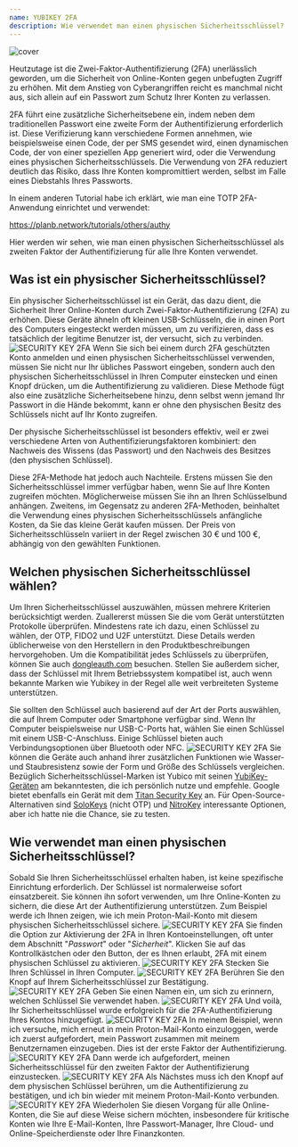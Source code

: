 ```yaml
---
name: YUBIKEY 2FA
description: Wie verwendet man einen physischen Sicherheitsschlüssel?
---
```

![cover](assets/cover.webp)

Heutzutage ist die Zwei-Faktor-Authentifizierung (2FA) unerlässlich geworden, um die Sicherheit von Online-Konten gegen unbefugten Zugriff zu erhöhen. Mit dem Anstieg von Cyberangriffen reicht es manchmal nicht aus, sich allein auf ein Passwort zum Schutz Ihrer Konten zu verlassen.

2FA führt eine zusätzliche Sicherheitsebene ein, indem neben dem traditionellen Passwort eine zweite Form der Authentifizierung erforderlich ist. Diese Verifizierung kann verschiedene Formen annehmen, wie beispielsweise einen Code, der per SMS gesendet wird, einen dynamischen Code, der von einer speziellen App generiert wird, oder die Verwendung eines physischen Sicherheitsschlüssels. Die Verwendung von 2FA reduziert deutlich das Risiko, dass Ihre Konten kompromittiert werden, selbst im Falle eines Diebstahls Ihres Passworts.

In einem anderen Tutorial habe ich erklärt, wie man eine TOTP 2FA-Anwendung einrichtet und verwendet:

https://planb.network/tutorials/others/authy

Hier werden wir sehen, wie man einen physischen Sicherheitsschlüssel als zweiten Faktor der Authentifizierung für alle Ihre Konten verwendet.

## Was ist ein physischer Sicherheitsschlüssel?

Ein physischer Sicherheitsschlüssel ist ein Gerät, das dazu dient, die Sicherheit Ihrer Online-Konten durch Zwei-Faktor-Authentifizierung (2FA) zu erhöhen. Diese Geräte ähneln oft kleinen USB-Schlüsseln, die in einen Port des Computers eingesteckt werden müssen, um zu verifizieren, dass es tatsächlich der legitime Benutzer ist, der versucht, sich zu verbinden.
![SECURITY KEY 2FA](assets/notext/01.webp)
Wenn Sie sich bei einem durch 2FA geschützten Konto anmelden und einen physischen Sicherheitsschlüssel verwenden, müssen Sie nicht nur Ihr übliches Passwort eingeben, sondern auch den physischen Sicherheitsschlüssel in Ihren Computer einstecken und einen Knopf drücken, um die Authentifizierung zu validieren. Diese Methode fügt also eine zusätzliche Sicherheitsebene hinzu, denn selbst wenn jemand Ihr Passwort in die Hände bekommt, kann er ohne den physischen Besitz des Schlüssels nicht auf Ihr Konto zugreifen.

Der physische Sicherheitsschlüssel ist besonders effektiv, weil er zwei verschiedene Arten von Authentifizierungsfaktoren kombiniert: den Nachweis des Wissens (das Passwort) und den Nachweis des Besitzes (den physischen Schlüssel).

Diese 2FA-Methode hat jedoch auch Nachteile. Erstens müssen Sie den Sicherheitsschlüssel immer verfügbar haben, wenn Sie auf Ihre Konten zugreifen möchten. Möglicherweise müssen Sie ihn an Ihren Schlüsselbund anhängen. Zweitens, im Gegensatz zu anderen 2FA-Methoden, beinhaltet die Verwendung eines physischen Sicherheitsschlüssels anfängliche Kosten, da Sie das kleine Gerät kaufen müssen. Der Preis von Sicherheitsschlüsseln variiert in der Regel zwischen 30 € und 100 €, abhängig von den gewählten Funktionen.

## Welchen physischen Sicherheitsschlüssel wählen?

Um Ihren Sicherheitsschlüssel auszuwählen, müssen mehrere Kriterien berücksichtigt werden.
Zuallererst müssen Sie die vom Gerät unterstützten Protokolle überprüfen. Mindestens rate ich dazu, einen Schlüssel zu wählen, der OTP, FIDO2 und U2F unterstützt. Diese Details werden üblicherweise von den Herstellern in den Produktbeschreibungen hervorgehoben. Um die Kompatibilität jedes Schlüssels zu überprüfen, können Sie auch [dongleauth.com](https://www.dongleauth.com/dongles/) besuchen.
Stellen Sie außerdem sicher, dass der Schlüssel mit Ihrem Betriebssystem kompatibel ist, auch wenn bekannte Marken wie Yubikey in der Regel alle weit verbreiteten Systeme unterstützen.

Sie sollten den Schlüssel auch basierend auf der Art der Ports auswählen, die auf Ihrem Computer oder Smartphone verfügbar sind. Wenn Ihr Computer beispielsweise nur USB-C-Ports hat, wählen Sie einen Schlüssel mit einem USB-C-Anschluss. Einige Schlüssel bieten auch Verbindungsoptionen über Bluetooth oder NFC.
![SECURITY KEY 2FA](assets/notext/02.webp)
Sie können die Geräte auch anhand ihrer zusätzlichen Funktionen wie Wasser- und Staubresistenz sowie der Form und Größe des Schlüssels vergleichen.
Bezüglich Sicherheitsschlüssel-Marken ist Yubico mit seinen [YubiKey-Geräten](https://www.yubico.com/) am bekanntesten, die ich persönlich nutze und empfehle. Google bietet ebenfalls ein Gerät mit dem [Titan Security Key](https://store.google.com/fr/product/titan_security_key) an. Für Open-Source-Alternativen sind [SoloKeys](https://solokeys.com/) (nicht OTP) und [NitroKey](https://www.nitrokey.com/products/nitrokeys) interessante Optionen, aber ich hatte nie die Chance, sie zu testen.
## Wie verwendet man einen physischen Sicherheitsschlüssel?

Sobald Sie Ihren Sicherheitsschlüssel erhalten haben, ist keine spezifische Einrichtung erforderlich. Der Schlüssel ist normalerweise sofort einsatzbereit. Sie können ihn sofort verwenden, um Ihre Online-Konten zu sichern, die diese Art der Authentifizierung unterstützen. Zum Beispiel werde ich Ihnen zeigen, wie ich mein Proton-Mail-Konto mit diesem physischen Sicherheitsschlüssel sichere.
![SECURITY KEY 2FA](assets/notext/03.webp)
Sie finden die Option zur Aktivierung der 2FA in Ihren Kontoeinstellungen, oft unter dem Abschnitt "*Passwort*" oder "*Sicherheit*". Klicken Sie auf das Kontrollkästchen oder den Button, der es Ihnen erlaubt, 2FA mit einem physischen Schlüssel zu aktivieren.
![SECURITY KEY 2FA](assets/notext/04.webp)
Stecken Sie Ihren Schlüssel in Ihren Computer.
![SECURITY KEY 2FA](assets/notext/05.webp)
Berühren Sie den Knopf auf Ihrem Sicherheitsschlüssel zur Bestätigung.
![SECURITY KEY 2FA](assets/notext/06.webp)
Geben Sie einen Namen ein, um sich zu erinnern, welchen Schlüssel Sie verwendet haben.
![SECURITY KEY 2FA](assets/notext/07.webp)
Und voilà, Ihr Sicherheitsschlüssel wurde erfolgreich für die 2FA-Authentifizierung Ihres Kontos hinzugefügt.
![SECURITY KEY 2FA](assets/notext/08.webp)
In meinem Beispiel, wenn ich versuche, mich erneut in mein Proton-Mail-Konto einzuloggen, werde ich zuerst aufgefordert, mein Passwort zusammen mit meinem Benutzernamen einzugeben. Dies ist der erste Faktor der Authentifizierung.
![SECURITY KEY 2FA](assets/notext/09.webp)
Dann werde ich aufgefordert, meinen Sicherheitsschlüssel für den zweiten Faktor der Authentifizierung einzustecken.
![SECURITY KEY 2FA](assets/notext/10.webp)
Als Nächstes muss ich den Knopf auf dem physischen Schlüssel berühren, um die Authentifizierung zu bestätigen, und ich bin wieder mit meinem Proton-Mail-Konto verbunden.
![SECURITY KEY 2FA](assets/notext/11.webp)
Wiederholen Sie diesen Vorgang für alle Online-Konten, die Sie auf diese Weise sichern möchten, insbesondere für kritische Konten wie Ihre E-Mail-Konten, Ihre Passwort-Manager, Ihre Cloud- und Online-Speicherdienste oder Ihre Finanzkonten.
